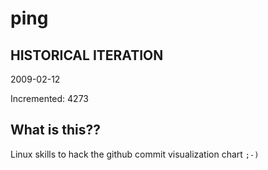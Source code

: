 # ping

## HISTORICAL ITERATION
2009-02-12

Incremented: 4273

## What is this?? 
Linux skills to hack the github commit visualization chart `;-)`
